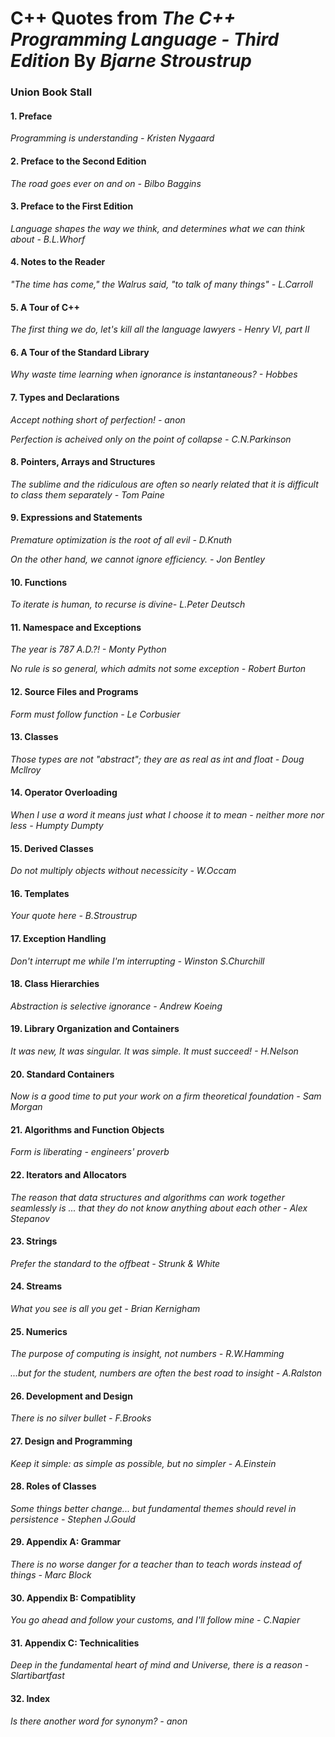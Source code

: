 # C++ Quotes from *The C++ Programming Language - Third Edition* By *Bjarne Stroustrup*

### Union Book Stall



#### **1. Preface**
*Programming is understanding - Kristen Nygaard*

#### **2. Preface to the Second Edition**
*The road goes ever on and on - Bilbo Baggins*

#### **3. Preface to the First Edition**
*Language shapes the way we think, and determines what we can think about - B.L.Whorf*

#### **4. Notes to the Reader**
*"The time has come," the Walrus said, "to talk of many things" - L.Carroll*

#### **5. A Tour of C++**
*The first thing we do, let's kill all the language lawyers - Henry VI, part II*

#### **6. A Tour of the Standard Library**
*Why waste time learning when ignorance is instantaneous? - Hobbes*

#### **7. Types and Declarations**
*Accept nothing short of perfection! - anon*

*Perfection is acheived only on the point of collapse - C.N.Parkinson*

#### **8. Pointers, Arrays and Structures**
*The sublime and the ridiculous are often so nearly related that it is difficult to class them separately - Tom Paine*

#### **9. Expressions and Statements**
*Premature optimization is the root of all evil - D.Knuth*

*On the other hand, we cannot ignore efficiency. - Jon Bentley*

#### **10. Functions**
*To iterate is human, to recurse is divine- L.Peter Deutsch*

#### **11. Namespace and Exceptions**
*The year is 787 A.D.?! - Monty Python*

*No rule is so general, which admits not some exception - Robert Burton*

#### **12. Source Files and Programs**
*Form must follow function - Le Corbusier*

#### **13. Classes**
*Those types are not "abstract"; they are as real as int and float - Doug Mcllroy*

#### **14. Operator Overloading**
*When I use a word it means just what I choose it to mean - neither more nor less - Humpty Dumpty*

#### **15. Derived Classes**
*Do not multiply objects without necessicity - W.Occam*

#### **16. Templates**
*Your quote here - B.Stroustrup*

#### **17. Exception Handling**
*Don't interrupt me while I'm interrupting - Winston S.Churchill*

#### **18. Class Hierarchies**
*Abstraction is selective ignorance - Andrew Koeing*

#### **19. Library Organization and Containers**
*It was new, It was singular. It was simple. It must succeed! - H.Nelson*

#### **20. Standard Containers**
*Now is a good time to put your work on a firm theoretical foundation - Sam Morgan*

#### **21. Algorithms and Function Objects**
*Form is liberating - engineers' proverb*

#### **22. Iterators and Allocators**
*The reason that data structures and algorithms can work together seamlessly is ... that they do not know anything about each other - Alex Stepanov*

#### **23. Strings**
*Prefer the standard to the offbeat - Strunk & White*

#### **24. Streams**
*What you see is all you get - Brian Kernigham*

#### **25. Numerics**
*The purpose of computing is insight, not numbers - R.W.Hamming*

*...but for the student, numbers are often the best road to insight - A.Ralston*

#### **26. Development and Design**
*There is no silver bullet - F.Brooks*

#### **27. Design and Programming**
*Keep it simple: as simple as possible, but no simpler - A.Einstein*

#### **28. Roles of Classes**
*Some things better change... but fundamental themes should revel in persistence - Stephen J.Gould*

#### **29. Appendix A: Grammar**
*There is no worse danger for a teacher than to teach words instead of things - Marc Block*

#### **30. Appendix B: Compatiblity**
*You go ahead and follow your customs, and I'll follow mine - C.Napier*

#### **31. Appendix C: Technicalities**
*Deep in the fundamental heart of mind and Universe, there is a reason - Slartibartfast*

#### **32. Index**
*Is there another word for synonym? - anon*
